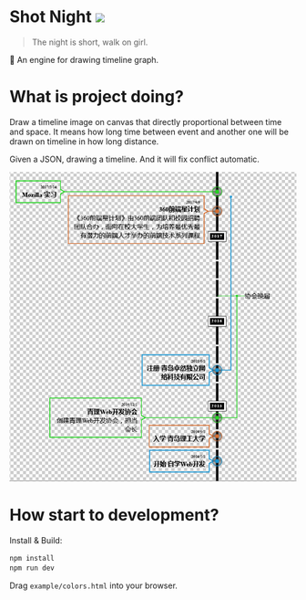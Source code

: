 # Shot Night <img src="https://api.travis-ci.org/FoXZilla/short-night.svg?branch=short-night-is-engine" />

> The night is short, walk on girl.

:deciduous_tree: An engine for drawing timeline graph.

# What is project doing?

Draw a timeline image on canvas that directly proportional between time and space. It means how long time between event and another one will be drawn on timeline in how long distance.

Given a JSON, drawing a timeline. And it will fix conflict automatic.

![](/.github/short-night-result.png)

# How start to development?

Install & Build:

```sh
npm install
npm run dev
```

Drag `example/colors.html` into your browser.
